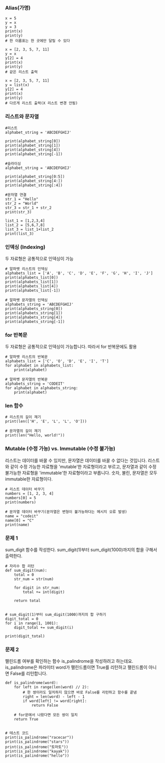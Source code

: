 ### Alias(가명)
```
x = 5
y = x
y = 3
print(x)
print(y)
# 한 이름표는 한 곳에만 달릴 수 있다

x = [2, 3, 5, 7, 11]
y = x
y[2] = 4
print(x)
print(y)
# 같은 리스트 출력

x = [2, 3, 5, 7, 11]
y = list(x)
y[2] = 4
print(x)
print(y)
# 다르게 리스트 출력(X 리스트 변경 안됨)
```
### 리스트와 문자열
```
#리스트
alphabet_string = 'ABCDEFGHIJ'

print(alphabet_string[0])
print(alphabet_string[1])
print(alphabet_string[4])
print(alphabet_string[-1])

#슬라이싱
alphabet_string = 'ABCDEFGHIJ'

print(alphabet_string[0:5])
print(alphabet_string[4:])
print(alphabet_string[:4])

#문자열 연결
str_1 = "Hello"
str_2 = "World"
str_3 = str_1 + str_2
print(str_3)

list_1 = [1,2,3,4]
list_2 = [5,6,7,8]
list_3 = list_1+list_2
print(list_3)
```
### 인덱싱 (Indexing)
두 자료형은 공통적으로 인덱싱이 가능
```
# 알파벳 리스트의 인덱싱
alphabets_list = ['A', 'B', 'C', 'D', 'E', 'F', 'G', 'H', 'I', 'J']
print(alphabets_list[0])
print(alphabets_list[1])
print(alphabets_list[4])
print(alphabets_list[-1])

# 알파벳 문자열의 인덱싱
alphabets_string = 'ABCDEFGHIJ'
print(alphabets_string[0])
print(alphabets_string[1])
print(alphabets_string[4])
print(alphabets_string[-1])
```
### for 반복문
두 자료형은 공통적으로 인덱싱이 가능합니다. 따라서 for 반복문에도 활용
```
# 알파벳 리스트의 반복문
alphabets_list = ['C', 'O', 'D', 'E', 'I', 'T']
for alphabet in alphabets_list:
    print(alphabet)

# 알파벳 문자열의 반복문
alphabets_string = 'CODEIT'
for alphabet in alphabets_string:
    print(alphabet)
```
### len 함수
```
# 리스트의 길이 재기
print(len(['H', 'E', 'L', 'L', 'O']))

# 문자열의 길이 재기
print(len("Hello, world!"))
```
### Mutable (수정 가능) vs. Immutable (수정 불가능)
리스트는 데이터를 바꿀 수 있지만, 문자열은 데이터를 바꿀 수 없다는 것입니다. 리스트와 같이 수정 가능한 자료형을 'mutable'한 자료형이라고 부르고, 문자열과 같이 수정 불가능한 자료형을 'immutable'한 자료형이라고 부릅니다. 숫자, 불린, 문자열은 모두 immutable한 자료형이다.
```
# 리스트 데이터 바꾸기
numbers = [1, 2, 3, 4]
numbers[0] = 5
print(numbers)

# 문자열 데이터 바꾸기(문자열은 변형이 불가능하다는 메시지 오류 발생)
name = "codeit"
name[0] = "C"
print(name)
```
### 문제 1
sum_digit 함수를 작성한다.
sum_digit(1)부터 sum_digit(1000)까지의 합을 구해서 출력한다.
```
# 자리수 합 리턴
def sum_digit(num):
    total = 0
    str_num = str(num)
    
    for digit in str_num:
        total += int(digit)

    return total


# sum_digit(1)부터 sum_digit(1000)까지의 합 구하기
digit_total = 0
for i in range(1, 1001):
    digit_total += sum_digit(i)

print(digit_total)
```
### 문제 2
팰린드롬 여부를 확인하는 함수 is_palindrome을 작성하려고 하는데요. is_palindrome은 파라미터 word가 팰린드롬이면 True를 리턴하고 팰린드롬이 아니면 False를 리턴합니다.
```
def is_palindrome(word):
    for left in range(len(word) // 2):
        # 한 쌍이라도 일치하지 않으면 바로 False를 리턴하고 함수를 끝냄
        right = len(word) - left - 1
        if word[left] != word[right]:
            return False

    # for문에서 나왔다면 모든 쌍이 일치
    return True


# 테스트 코드
print(is_palindrome("racecar"))
print(is_palindrome("stars"))
print(is_palindrome("토마토"))
print(is_palindrome("kayak"))
print(is_palindrome("hello"))
```
